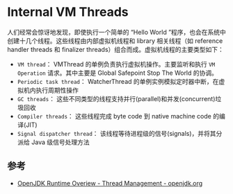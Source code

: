 # Internal VM Threads

人们经常会惊讶地发现，即使执行一个简单的 “Hello World ”程序，也会在系统中创建十几个线程。这些线程由内部虚拟机线程和 library 相关线程（如 reference handler threads 和 finalizer threads）组合而成。虚拟机线程的主要类型如下：

- `VM thread`： VMThread 的单例负责执行虚拟机操作。主要监听和执行 `VM Operation` 请求。其中主要是 Global Safepoint  Stop The World 的协调。
- `Periodic task thread`： WatcherThread 的单例实例模拟定时器中断，在虚拟机内执行周期性操作
- `GC threads`： 这些不同类型的线程支持并行(parallel)和并发(concurrent)垃圾回收
- `Compiler threads`： 这些线程完成 byte code 到 native machine code 的编译(JIT)
- `Signal dispatcher thread`： 该线程等待进程级的信号(signals)，并将其分派给 Java 级信号处理方法



## 参考
- [OpenJDK Runtime Overiew - Thread Management - openjdk.org](https://openjdk.org/groups/hotspot/docs/RuntimeOverview.html#Thread%20Management|outline:~:text=objectmonitor%22%20structure.%5B8%5D-,Thread%20Management,-Thread%20management%20covers)

